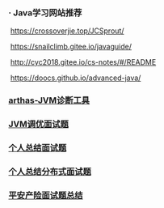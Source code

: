 

### · Java学习网站推荐

​				https://crossoverjie.top/JCSprout/

​				https://snailclimb.gitee.io/javaguide/

​				http://cyc2018.gitee.io/cs-notes/#/README

​				https://doocs.github.io/advanced-java/

### [arthas-JVM诊断工具](https://alibaba.github.io/arthas/commands.html)

### [JVM调优面试题](https://yq.aliyun.com/articles/699342)

### 	[个人总结面试题](it/interview-with-answer.md) 

### [个人总结分布式面试题](it/distributed.md) 

### [平安产险面试题总结](it/pinganchanxian.md)


